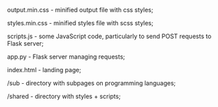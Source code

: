 output.min.css - minified output file with css styles;

styles.min.css - minified styles file with scss styles;

scripts.js - some JavaScript code, particularly to send POST requests to Flask server;

app.py - Flask server managing requests;

index.html - landing page;

/sub - directory with subpages on programming languages;

/shared - directory with styles + scripts;
